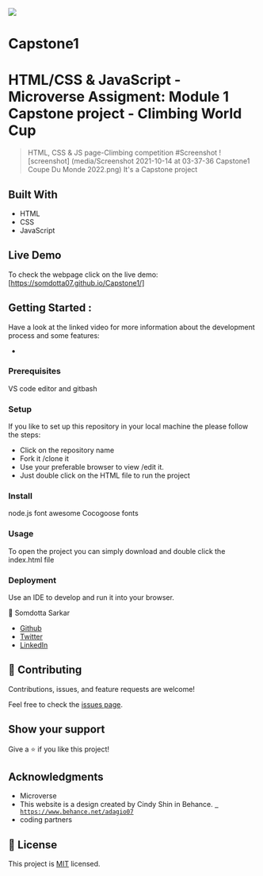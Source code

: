 

![](https://img.shields.io/badge/Microverse-blueviolet)


# Capstone1
 # HTML/CSS & JavaScript - Microverse Assigment: Module 1 Capstone project - Climbing World Cup


>HTML, CSS &amp; JS page-Climbing competition
#Screenshot
![screenshot] (media/Screenshot 2021-10-14 at 03-37-36 Capstone1 Coupe Du Monde 2022.png)
It's a Capstone project

## Built With

- HTML 
- CSS
- JavaScript

## Live Demo
To check the webpage click on the live demo: 
[https://somdotta07.github.io/Capstone1/]

## Getting Started :
Have a look at the linked video for more information about the development process and some features:

- 

### Prerequisites
VS code editor and gitbash 

### Setup
 If you like to set up this repository in your local machine the please follow the steps:
 - Click on the repository name 
 - Fork it /clone it 
 - Use your preferable browser to view /edit it.
 - Just double click on the HTML file to run the project

### Install
   node.js
   font awesome
   Cocogoose fonts 

### Usage
To open the project you can simply download and double click the index.html file

### Deployment
Use an IDE to develop and run it into your browser.

👤 Somdotta Sarkar

- [Github](https://github.com/Somdotta07)
- [Twitter](https://github.com/Somdotta07)
- [LinkedIn](https://www.linkedin.com/in/somdotta-sarkar-8849b419/)



## 🤝 Contributing

Contributions, issues, and feature requests are welcome!

Feel free to check the [issues page](../../issues/).

## Show your support

Give a ⭐️ if you like this project!

## Acknowledgments
- Microverse
- This website is a design created by Cindy Shin in Behance.
[` https://www.behance.net/adagio07`](https://www.behance.net/adagio07)
- coding partners


## 📝 License

This project is [MIT](./MIT.md) licensed.
